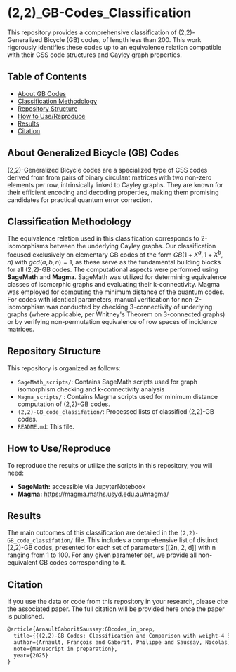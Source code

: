 # (2,2)_GB-Codes_Classification
This repository provides a comprehensive classification of (2,2)-Generalized Bicycle (GB) codes, of length less than 200. This work rigorously identifies these codes up to an equivalence relation compatible with their CSS code structures and Cayley graph properties.


## Table of Contents
- [About GB Codes](#about-gb-codes)
- [Classification Methodology](#classification-methodology)
- [Repository Structure](#repository-structure)
- [How to Use/Reproduce](#how-to-usereproduce)
- [Results](#results)
- [Citation](#citation)


## About Generalized Bicycle (GB) Codes
(2,2)-Generalized Bicycle codes are a specialized type of CSS codes derived from from pairs of binary circulant matrices with two non-zero elements per row, intrinsically linked to Cayley graphs. 
They are known for their efficient encoding and decoding properties, making them promising candidates for practical quantum error correction. 


## Classification Methodology
The equivalence relation used in this classification corresponds to 2-isomorphisms between the underlying Cayley graphs.
Our classification focused exclusively on elementary GB codes of the form $GB(1 + X^a, 1 + X^b, n)$ with $gcd(a, b, n) = 1$, as these serve as the fundamental building blocks for all (2,2)-GB codes. The computational aspects were performed using **SageMath** and **Magma**. SageMath was utilized for determining equivalence classes of isomorphic graphs and evaluating their k-connectivity. Magma was employed for computing the minimum distance of the quantum codes. For codes with identical parameters, manual verification for non-2-isomorphism was conducted by checking 3-connectivity of underlying graphs (where applicable, per Whitney's Theorem on 3-connected graphs) or by verifying non-permutation equivalence of row spaces of incidence matrices.


## Repository Structure
This repository is organized as follows:
- `SageMath_scripts/`: Contains SageMath scripts used for graph isomorphism checking and k-connectivity analysis
- `Magma_scripts/` : Contains Magma scripts used for minimum distance computation of (2,2)-GB codes.
- `(2,2)-GB_code_classifation/`: Processed lists of classified (2,2)-GB codes.
- `README.md`: This file.
  

## How to Use/Reproduce
To reproduce the results or utilize the scripts in this repository, you will need:
-   **SageMath:** accessible via JupyterNotebook
-   **Magma:** https://magma.maths.usyd.edu.au/magma/
  

## Results
The main outcomes of this classification are detailed in the `(2,2)-GB_code_classifation/` file. This includes a comprehensive list of distinct (2,2)-GB codes, presented for each set of parameters [[2n, 2, d]] with n ranging from 1 to 100. For any given parameter set, we provide all non-equivalent GB codes corresponding to it.


## Citation 
If you use the data or code from this repository in your research, please cite the associated paper. The full citation will be provided here once the paper is published.

```latex
@article{ArnaultGaboritSaussay:GBcodes_in_prep,
  title={{(2,2)-GB Codes: Classification and Comparison with weight-4 Surface Codes}},
  author={Arnault, François and Gaborit, Philippe and Saussay, Nicolas},
  note={Manuscript in preparation},
  year={2025}
}
